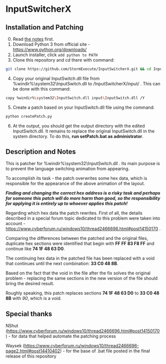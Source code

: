 # InputSwitcherX

## Installation and Patching

0. Read [the notes](#descAndNodes) first.
1. Download Python 3 from official site - https://www.python.org/downloads/
2. Launch installer, click ```add python to PATH```
3. Clone this repository and cd there with command:
```bash
git clone https://github.com/StormExecute/InputSwitcherX.git && cd InputSwitcherX
```
4. Copy your original InputSwitch.dll file from %windir%\system32\InputSwitch.dll to /InputSwitcherX/input/ . This can be done with this command:
```bash
copy %windir%\system32\InputSwitch.dll input\InputSwitch.dll /Y
```
5. Create a patch based on your InputSwitch.dll file using the command:
```bash
python createPatch.py
```
6. At the output, you should get the output directory with the edited InputSwitch.dll. It remains to replace the original InputSwitch.dll in the system directory. To do this, **run setPatch.bat as administrator**.

<a name="descAndNodes"></a>
## Description and Notes

This is patcher for %windir%\system32\InputSwitch.dll . Its main purpose is to prevent the language switching animation from appearing.

To accomplish its task - the patch overwrites some hex data, which is responsible for the appearance of the above animation of the layout.

***Finding and changing the correct hex address is a risky task and perhaps for someone this patch will do more harm than good, so the responsibility for applying it is entirely up to whoever applies this patch!***

Regarding which hex data the patch rewrites. First of all, the details described in a special forum topic dedicated to this problem were taken into account - https://www.cyberforum.ru/windows10/thread2466696.html#post14150170 .

Comparing the differences between the patched and the original files, duplicate hex sections were identified that begin with **FF FF 83 F8 FF** and continue like **74 1F 48 63 D0**.

The continuing hex data in the patched file has been replaced with a void that continues until the next combination: **33 C0 48 8B**.

Based on the fact that the void in the file after the fix solves the original problem - replacing the same sections in the new version of the file should bring the desired result.

Roughly speaking, this patch replaces sections **74 1F 48 63 D0** to **33 C0 48 8B** with *90*, which is a void.

## Special thanks

NShut (https://www.cyberforum.ru/windows10/thread2466696.html#post14150170) - for data that helped automate the patching process

Waysek (https://www.cyberforum.ru/windows10/thread2466696-page2.html#post14410402) - for the base of .bat file posted in the final release of this repository
